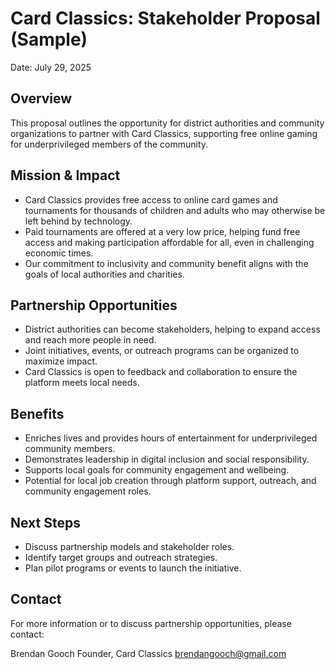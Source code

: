# Card Classics: Stakeholder Proposal (Sample)

Date: July 29, 2025

## Overview
This proposal outlines the opportunity for district authorities and community organizations to partner with Card Classics, supporting free online gaming for underprivileged members of the community.

## Mission & Impact
- Card Classics provides free access to online card games and tournaments for thousands of children and adults who may otherwise be left behind by technology.
- Paid tournaments are offered at a very low price, helping fund free access and making participation affordable for all, even in challenging economic times.
- Our commitment to inclusivity and community benefit aligns with the goals of local authorities and charities.

## Partnership Opportunities
- District authorities can become stakeholders, helping to expand access and reach more people in need.
- Joint initiatives, events, or outreach programs can be organized to maximize impact.
- Card Classics is open to feedback and collaboration to ensure the platform meets local needs.

## Benefits
- Enriches lives and provides hours of entertainment for underprivileged community members.
- Demonstrates leadership in digital inclusion and social responsibility.
- Supports local goals for community engagement and wellbeing.
- Potential for local job creation through platform support, outreach, and community engagement roles.

## Next Steps
- Discuss partnership models and stakeholder roles.
- Identify target groups and outreach strategies.
- Plan pilot programs or events to launch the initiative.

## Contact
For more information or to discuss partnership opportunities, please contact:

Brendan Gooch
Founder, Card Classics
brendangooch@gmail.com
